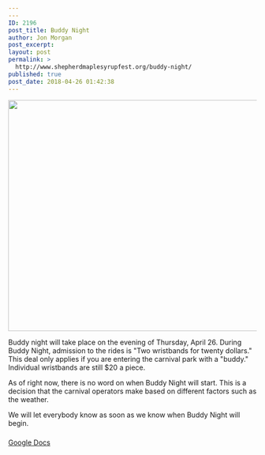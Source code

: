 ```yaml
---
---
ID: 2196
post_title: Buddy Night
author: Jon Morgan
post_excerpt:
layout: post
permalink: >
  http://www.shepherdmaplesyrupfest.org/buddy-night/
published: true
post_date: 2018-04-26 01:42:38
---
```

<img title="" src="http://www.shepherdmaplesyrupfest.org/wp-content/uploads/2018/04/null-4.jpeg" alt="" width="624" height="468" />

Buddy night will take place on the evening of Thursday, April 26. During Buddy Night, admission to the rides is "Two wristbands for twenty dollars." This deal only applies if you are entering the carnival park with a "buddy." Individual wristbands are still $20 a piece.

As of right now, there is no word on when Buddy Night will start. This is a decision that the carnival operators make based on different factors such as the weather.

We will let everybody know as soon as we know when Buddy Night will begin.

###

<a href="https://docs.google.com/document/d/1Hpng13TJQP2-m1XT21W2Y2zNF_OeOLH-2uzRNVk6XAs/edit?usp=sharing">Google Docs</a>